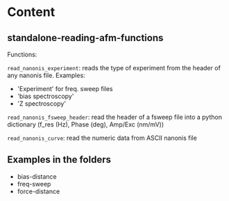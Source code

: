 # Content

## standalone-reading-afm-functions

Functions: 

``read_nanonis_experiment``: reads the type of experiment from the header of any nanonis file. Examples:
- 'Experiment' for freq. sweep files
- 'bias spectroscopy'
- 'Z spectroscopy'
    

``read_nanonis_fsweep_header``: read the header of a fsweep file into a python dictionary (f_res (Hz), Phase (deg), Amp/Exc (nm/mV))
    

``read_nanonis_curve``: read the numeric data from ASCII nanonis file

## Examples in the folders

- bias-distance
- freq-sweep
- force-distance
